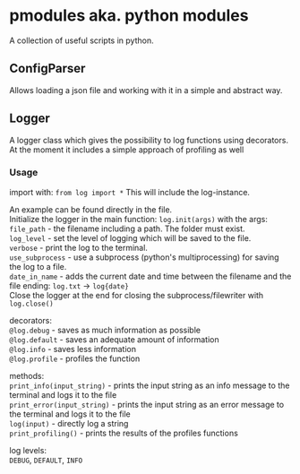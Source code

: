 # pmodules aka. python modules
A collection of useful scripts in python.

## ConfigParser
Allows loading a json file and working with it in a simple and abstract way.

## Logger
A logger class which gives the possibility to log functions using decorators.
At the moment it includes a simple approach of profiling as well
### Usage
import with: ``from log import *``
This will include the log-instance.

An example can be found directly in the file.  
Initialize the logger in the main function:
``log.init(args)`` with the args:  
``file_path`` - the filename including a path. The folder must exist.  
``log_level`` - set the level of logging which will be saved to the file.  
``verbose`` - print the log to the terminal.  
``use_subprocess`` - use a subprocess (python's multiprocessing) for saving the log to a file.  
``date_in_name`` - adds the current date and time between the filename and the file ending: ``log.txt`` -> ``log{date}``  
Close the logger at the end for closing the subprocess/filewriter with ``log.close()``

decorators:  
``@log.debug`` - saves as much information as possible  
``@log.default`` - saves an adequate amount of information  
``@log.info`` - saves less information  
``@log.profile`` - profiles the function

methods:  
``print_info(input_string)`` - prints the input string as an info message to the terminal and logs it to the file  
``print_error(input_string)`` - prints the input string as an error message to the terminal and logs it to the file  
``log(input)`` - directly log a string  
``print_profiling()`` - prints the results of the profiles functions


log levels:  
``DEBUG``, ``DEFAULT``, ``INFO``
